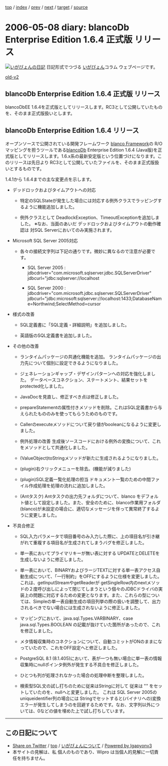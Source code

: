 [top](../index.html) 
 / [index](index.html) 
 / [prev](ig060507.html) 
 / [next](ig060509.html) 
 / [target](http://www.igapyon.jp/igapyon/diary/2006/ig060508.html) 
 / [source](https://github.com/igapyon/diary/blob/master/2006/ig060508.src.md) 

2006-05-08 diary: blancoDb Enterprise Edition 1.6.4 正式版 リリース
=====================================================================================================
[![いがぴょんの日記](http://www.igapyon.jp/igapyon/diary/images/iga200306s.jpg "いがぴょん")](http://www.igapyon.jp/igapyon/diary/memo/memoigapyon.html) 日記形式でつづる [いがぴょん](http://www.igapyon.jp/igapyon/diary/memo/memoigapyon.html)コラム ウェブページです。

[old-v2](ig060508-orig.html)

## blancoDb Enterprise Edition 1.6.4 正式版 リリース

blancoDbEE 1.6.4を正式版としてリリースします。RC3として公開していたものを、そのまま正式版扱いとします。


## blancoDb Enterprise Edition 1.6.4 リリース

オープンソースで公開されている開発フレームワーク [blanco Framework](http://www.igapyon.jp/blanco/blanco.ja.html)の R/Oマッピングを担うツールである[blancoDb](http://www.igapyon.jp/blanco/blancodb.html) Enterprise Edition 1.6.4 (Java版)を正式版としてリリースします。1.6.x系の最新安定版という位置づけになります。このリリースは先日より RC3として公開していたファイルを、そのまま正式版扱いとするものです。

1.4.1から 1.6.4までの主な変更点を示します。

* デッドロックおよびタイムアウトへの対応
  
  * 特定のSQLStateが発生した場合には対応する例外クラスでラッピングするように機能追加しました。
    
  * 例外クラスとして DeadlockException、TimeoutExceptionを追加しました。
  ※なお、当面のあいだ デッドロックおよびタイムアウトの動作確認は 対SQL Serverにおいてのみ実施されます。
  

  
* Microsoft SQL Server 2005対応
  
  * 各々の接続文字列は下記の通りです。微妙に異なるので注意が必要です。
    
    * SQL Server 2005 : jdbcdriver="com.microsoft.sqlserver.jdbc.SQLServerDriver"
      jdbcurl="jdbc:sqlserver://localhost
      
    * SQL Server 2000 : jdbcdriver="com.microsoft.jdbc.sqlserver.SQLServerDriver" jdbcurl="jdbc:microsoft:sqlserver://localhost:1433;DatabaseName=Northwind;SelectMethod=cursor
    

  

  
* 様式の改善
  
  * SQL定義書に「SQL定義・詳細説明」を追加しました。
    
  * 英語版のSQL定義書を追加しました。
  

  
* その他の改善
  
  * ランタイムパッケージの共通化機能を追加。
    ランタイムパッケージの出力先について個別に設定できるようになりました。
    
  * ジェネレーションギャップ・デザインパターンへの対応を強化しました。
    データベースコネクション、ステートメント、結果セットをprotected化しました。
    
  * JavaDocを見直し、修正すべき点は修正しました。
    
  * prepareStatementの属性付きメソッドを削除。これはSQL定義書から与えられたもののみを使ってもらうためのものです。
    
  * Callerのexecuteメソッドについて戻り値がbooleanになるように変更しました。
    
  * 例外処理の改善
    生成後ソースコードにおける例外の変換について、これをメソッドとして共通化しました。
    
  * (ValueObject)toStringメソッドが新たに生成されるようになりました。
    
  * (plugin)右クリックメニューを除去。(機能が減りました)
    
  * (plugin)SQL定義一覧化処理の担当
    ドキュメント一覧のための中間ファイル作成処理を処理の流れに追加しました。
    
  * (Antタスク) Antタスクの出力先フォルダについて、blanco をデフォルト値として設定しました。また、安全のために、blanco作業用フォルダ(blanco)が未設定の場合に、適切なメッセージを伴って異常終了するように変更しました。
  

  
* 不具合修正
  
  * SQL入力パラメータで項目番号のみ入力した際に、上の項目名が引き継がれて重複する項目名が生成されてしまうバグを修正しました。
    
  * 単一表においてプライマリキーが無い表に対する UPDATEとDELETEを生成しないように修正しました。
    
  * 単一表において、BINARYおよびラージTEXTに対する単一表アクセス自動生成について、「一行制約」をOFFにするように仕様を変更しました。
    これは、getInputStreamやgetReaderが getSingleRow内のnextメソッドの２度呼び出しによって閉じてしまうという個々のJDBCドライバの実装上の問題に対応するための変更となります。また、これらの型については、Simpleの単一表自動生成の項目列挙の際の扱いを調整して、出力されるべきでない場合には生成されないように修正しました。
    
  * マッピングにおいて、java.sql.Types.VARBINARY、case java.sql.Types.BOOLEAN
    の記載が抜けていた箇所があったので、これを修正しました。  
    
  * メタ情報収集時のコネクションについて、自動コミットがONのままになっていたので、これをOFF設定へと修正しました。
    
  * PostgreSQL 8.1 (8.1.405)において、表が一つも無い場合に単一表の情報収集時にnullポインタ例外が発生する不具合を修正しました。
    
  * ひとつも列が処理されなかった場合の処理中断を整理しました。
    
  * 検索型SQL文の試し打ちのために従来はStringに対して 従来は "" をセットしていたのを、nullへと変更しました。
    これは SQL Server 2005の uniqueidentifier列の場合には Stringでセットすると(バイナリへの)変換エラーが発生してしまうのを回避するためです。なお、文字列以外については、0などの値を埋めた上で試し打ちしています。


----------------------------------------------------------------------------------------------------

## この日記について

* [Share on Twitter](https://twitter.com/intent/tweet?hashtags=igapyon%2Cdiary%2C%E3%81%84%E3%81%8C%E3%81%B4%E3%82%87%E3%82%93&text=blancoDb+Enterprise+Edition+1.6.4+%E6%AD%A3%E5%BC%8F%E7%89%88+%E3%83%AA%E3%83%AA%E3%83%BC%E3%82%B9&url=http%3A%2F%2Fwww.igapyon.jp%2Figapyon%2Fdiary%2F2006%2Fig060508.html) / [top](../index.html) / [いがぴょんについて](http://www.igapyon.jp/igapyon/diary/memo/memoigapyon.html) / [Powered by Igapyonv3](https://github.com/igapyon/igapyonv3)
* 本サイトの見解は、私 個人のものであり、Wipro は当個人的見解に一切責任を持ちません。 
